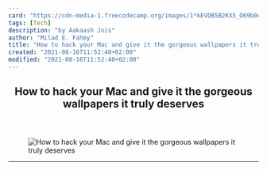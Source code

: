 ```yaml
---
card: "https://cdn-media-1.freecodecamp.org/images/1*kEVDB5B2KX5_O69b0ccLPQ.jpeg"
tags: [Tech]
description: "by Aakaash Jois"
author: "Milad E. Fahmy"
title: "How to hack your Mac and give it the gorgeous wallpapers it truly deserves"
created: "2021-08-16T11:52:48+02:00"
modified: "2021-08-16T11:52:48+02:00"
---
```

<div class="site-wrapper">
<main id="site-main" class="site-main outer">
<div class="inner">
<article class="post-full post tag-tech tag-apple tag-photography tag-technology tag-productivity ">
<header class="post-full-header">
<h1 class="post-full-title">How to hack your Mac and give it the gorgeous wallpapers it truly deserves</h1>
</header>
<figure class="post-full-image">
<picture>
<source media="(max-width: 700px)" sizes="1px" srcset="data:image/gif;base64,R0lGODlhAQABAIAAAAAAAP///yH5BAEAAAAALAAAAAABAAEAAAIBRAA7 1w">
<source media="(min-width: 701px)" sizes="(max-width: 800px) 400px,
(max-width: 1170px) 700px,
1400px" srcset="https://cdn-media-1.freecodecamp.org/images/1*kEVDB5B2KX5_O69b0ccLPQ.jpeg 300w,
https://cdn-media-1.freecodecamp.org/images/1*kEVDB5B2KX5_O69b0ccLPQ.jpeg 600w,
https://cdn-media-1.freecodecamp.org/images/1*kEVDB5B2KX5_O69b0ccLPQ.jpeg 1000w,
https://cdn-media-1.freecodecamp.org/images/1*kEVDB5B2KX5_O69b0ccLPQ.jpeg 2000w">
<img onerror="this.style.display='none'" src="https://cdn-media-1.freecodecamp.org/images/1*kEVDB5B2KX5_O69b0ccLPQ.jpeg" alt="How to hack your Mac and give it the gorgeous wallpapers it truly deserves">
</picture>
</figure>
<section class="post-full-content">
<div class="post-content medium-migrated-article">
</div>
<hr>
</section>
</article>
</div>
</main>
</div>
<!-- Google Tag Manager (noscript) -->
<!-- End Google Tag Manager (noscript) -->
